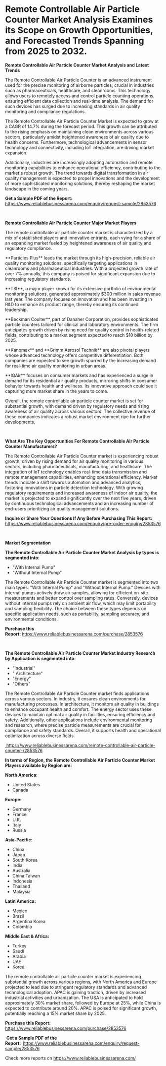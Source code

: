 <p><h1>Remote Controllable Air Particle Counter Market Analysis Examines its Scope on Growth Opportunities, and Forecasted Trends Spanning from 2025 to 2032.</h1></p><p><strong>Remote Controllable Air Particle Counter Market Analysis and Latest Trends</strong></p>
<p><p>The Remote Controllable Air Particle Counter is an advanced instrument used for the precise monitoring of airborne particles, crucial in industries such as pharmaceuticals, healthcare, and cleanrooms. This technology allows users to remotely access and control particle counting operations, ensuring efficient data collection and real-time analysis. The demand for such devices has surged due to increasing standards in air quality monitoring and compliance regulations.</p><p>The Remote Controllable Air Particle Counter Market is expected to grow at a CAGR of 14.7% during the forecast period. This growth can be attributed to the rising emphasis on maintaining clean environments across various sectors, particularly amidst heightened awareness of air quality due to health concerns. Furthermore, technological advancements in sensor technology and connectivity, including IoT integration, are driving market expansion. </p><p>Additionally, industries are increasingly adopting automation and remote monitoring capabilities to enhance operational efficiency, contributing to the market's robust growth. The trend towards digital transformation in air quality management is expected to propel innovations and the development of more sophisticated monitoring solutions, thereby reshaping the market landscape in the coming years.</p></p>
<p><strong>Get a Sample PDF of the Report:&nbsp;</strong> <a href="https://www.reliablebusinessarena.com/enquiry/request-sample/2853576?utm_campaign=2805&utm_medium=2&utm_source=Github&utm_content=ia&utm_term=12032025&utm_id=remote-controllable-air-particle-counter">https://www.reliablebusinessarena.com/enquiry/request-sample/2853576</a></p>
<p>&nbsp;</p>
<p><strong>Remote Controllable Air Particle Counter Major Market Players</strong></p>
<p><p>The remote controllable air particle counter market is characterized by a mix of established players and innovative entrants, each vying for a share of an expanding market fueled by heightened awareness of air quality and regulatory compliance. </p><p>**Particles Plus** leads the market through its high-precision, reliable air quality monitoring solutions, specifically targeting applications in cleanrooms and pharmaceutical industries. With a projected growth rate of over 7% annually, this company is poised for significant expansion due to increasing regulatory standards.</p><p>**TSI**, a major player known for its extensive portfolio of environmental monitoring solutions, generated approximately $300 million in sales revenue last year. The company focuses on innovation and has been investing in R&D to enhance its product range, thereby ensuring its continued leadership.</p><p>**Beckman Coulter**, part of Danaher Corporation, provides sophisticated particle counters tailored for clinical and laboratory environments. The firm anticipates growth driven by rising need for quality control in health-related fields, contributing to a market segment expected to reach $10 billion by 2025.</p><p>**Kanomax** and **Grimm Aerosol Technik** are also pivotal players whose advanced technology offers competitive differentiation. Both companies are expected to see growth spurred by the increasing demand for real-time air quality monitoring in urban areas.</p><p>**IQAir** focuses on consumer markets and has experienced a surge in demand for its residential air quality products, mirroring shifts in consumer behavior towards health and wellness. Its innovative approach could see it capturing more market share in the years to come.</p><p>Overall, the remote controllable air particle counter market is set for substantial growth, with demand driven by regulatory needs and rising awareness of air quality across various sectors. The collective revenue of these companies indicates a robust market environment ripe for further developments.</p></p>
<p>&nbsp;</p>
<p><strong>What Are The Key Opportunities For Remote Controllable Air Particle Counter Manufacturers?</strong></p>
<p><p>The Remote Controllable Air Particle Counter market is experiencing robust growth, driven by rising demand for air quality monitoring in various sectors, including pharmaceuticals, manufacturing, and healthcare. The integration of IoT technology enables real-time data transmission and remote management capabilities, enhancing operational efficiency. Market trends indicate a shift towards automation and advanced analytics, fostering innovations in particle detection technology. With growing regulatory requirements and increased awareness of indoor air quality, the market is projected to expand significantly over the next five years, driven by continuous technological advancements and an increasing number of end-users prioritizing air quality management solutions.</p></p>
<p><strong>Inquire or Share Your Questions If Any Before Purchasing This Report:</strong> <a href="https://www.reliablebusinessarena.com/enquiry/pre-order-enquiry/2853576?utm_campaign=2805&utm_medium=2&utm_source=Github&utm_content=ia&utm_term=12032025&utm_id=remote-controllable-air-particle-counter">https://www.reliablebusinessarena.com/enquiry/pre-order-enquiry/2853576</a></p>
<p>&nbsp;</p>
<p><strong>Market Segmentation</strong></p>
<p><strong>The Remote Controllable Air Particle Counter Market Analysis by types is segmented into:</strong></p>
<p><ul><li>"With Internal Pump"</li><li>"Without Internal Pump"</li></ul></p>
<p><p>The Remote Controllable Air Particle Counter market is segmented into two main types: "With Internal Pump" and "Without Internal Pump." Devices with internal pumps actively draw air samples, allowing for efficient on-site measurements and better control over sampling rates. Conversely, devices without internal pumps rely on ambient air flow, which may limit portability and sampling flexibility. The choice between these types depends on specific application needs, such as portability, sampling accuracy, and environmental conditions.</p></p>
<p><strong>Purchase this Report:&nbsp;</strong><a href="https://www.reliablebusinessarena.com/purchase/2853576?utm_campaign=2805&utm_medium=2&utm_source=Github&utm_content=ia&utm_term=12032025&utm_id=remote-controllable-air-particle-counter">https://www.reliablebusinessarena.com/purchase/2853576</a></p>
<p>&nbsp;</p>
<p><strong>The Remote Controllable Air Particle Counter Market Industry Research by Application is segmented into:</strong></p>
<p><ul><li>"Industrial"</li><li>" Architecture"</li><li>"Energy"</li><li>"Others"</li></ul></p>
<p><p>The Remote Controllable Air Particle Counter market finds applications across various sectors. In industry, it ensures clean environments for manufacturing processes. In architecture, it monitors air quality in buildings to enhance occupant health and comfort. The energy sector uses these devices to maintain optimal air quality in facilities, ensuring efficiency and safety. Additionally, other applications include environmental monitoring and research, where precise particle measurements are crucial for compliance and safety standards. Overall, it supports health and operational optimization across diverse fields.</p></p>
<p><a href="https://www.reliablebusinessarena.com/remote-controllable-air-particle-counter-r2853576?utm_campaign=2805&utm_medium=2&utm_source=Github&utm_content=ia&utm_term=12032025&utm_id=remote-controllable-air-particle-counter">&nbsp;https://www.reliablebusinessarena.com/remote-controllable-air-particle-counter-r2853576</a></p>
<p><strong>In terms of Region, the Remote Controllable Air Particle Counter Market Players available by Region are:</strong></p>
<p>
    <p> <strong> North America: </strong>
        <ul>
            <li>United States</li>
            <li>Canada</li>
        </ul>
        </p> 
    <p> <strong> Europe: </strong>
        <ul>
            <li>Germany</li>
            <li>France</li>
            <li>U.K.</li>
            <li>Italy</li>
            <li>Russia</li>
        </ul>
        </p> 
    <p> <strong> Asia-Pacific: </strong>
        <ul>
            <li>China</li>
            <li>Japan</li>
            <li>South Korea</li>
            <li>India</li>
            <li>Australia</li>
            <li>China Taiwan</li>
            <li>Indonesia</li>
            <li>Thailand</li>
            <li>Malaysia</li>
        </ul>
        </p> 
    <p> <strong> Latin America: </strong>
        <ul>
            <li>Mexico</li>
            <li>Brazil</li>
            <li>Argentina Korea</li>
            <li>Colombia</li>
        </ul>
        </p> 
    <p> <strong> Middle East & Africa: </strong>
        <ul>
            <li>Turkey</li>
            <li>Saudi</li>
            <li>Arabia</li>
            <li>UAE</li>
            <li>Korea</li>
        </ul>
    </p>
    </p>
<p><p>The remote controllable air particle counter market is experiencing substantial growth across various regions, with North America and Europe projected to lead due to stringent regulatory standards and advanced technological adoption. APAC is gaining traction, driven by increased industrial activities and urbanization. The USA is anticipated to hold approximately 30% market share, followed by Europe at 25%, while China is expected to contribute around 20%. APAC is poised for significant growth, potentially reaching a 15% market share by 2025.</p></p>
<p><strong>Purchase this Report: </strong><a href="https://www.reliablebusinessarena.com/purchase/2853576?utm_campaign=2805&utm_medium=2&utm_source=Github&utm_content=ia&utm_term=12032025&utm_id=remote-controllable-air-particle-counter">https://www.reliablebusinessarena.com/purchase/2853576</a></p>
<p>&nbsp;<strong>Get a Sample PDF of the Report:&nbsp;&nbsp;</strong><a href="https://www.reliablebusinessarena.com/enquiry/request-sample/2853576?utm_campaign=2805&utm_medium=2&utm_source=Github&utm_content=ia&utm_term=12032025&utm_id=remote-controllable-air-particle-counter">https://www.reliablebusinessarena.com/enquiry/request-sample/2853576</a></p>
<p><strong></strong></p>
<p>Check more reports on <a href="https://www.reliablebusinessarena.com/?utm_campaign=2805&utm_medium=2&utm_source=Github&utm_content=ia&utm_term=12032025&utm_id=remote-controllable-air-particle-counter">https://www.reliablebusinessarena.com/</a></p>